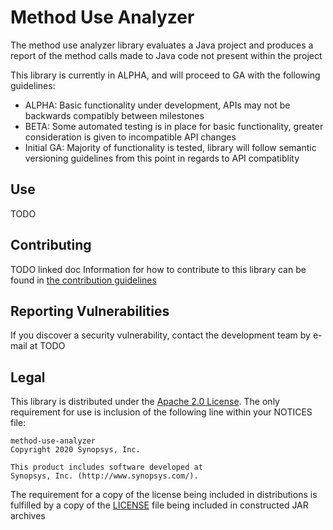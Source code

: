 # Method Use Analyzer

The method use analyzer library evaluates a Java project and produces a report of the method calls made to Java code not present within the project

This library is currently in ALPHA, and will proceed to GA with the following guidelines:
- ALPHA: Basic functionality under development, APIs may not be backwards compatibly between milestones
- BETA: Some automated testing is in place for basic functionality, greater consideration is given to incompatible API changes
- Initial GA: Majority of functionality is tested, library will follow semantic versioning guidelines from this point in regards to API compatiblity

## Use

TODO

## Contributing

TODO linked doc
Information for how to contribute to this library can be found in [the contribution guidelines](./docs/CONTRIBUTING.md)

## Reporting Vulnerabilities

If you discover a security vulnerability, contact the development team by e-mail at TODO

## Legal

This library is distributed under the [Apache 2.0 License](https://www.apache.org/licenses/LICENSE-2.0). The only requirement for use is inclusion of the following line within your NOTICES file:

```
method-use-analyzer
Copyright 2020 Synopsys, Inc.

This product includes software developed at
Synopsys, Inc. (http://www.synopsys.com/).
```

The requirement for a copy of the license being included in distributions is fulfilled by a copy of the [LICENSE](./LICENSE) file being included in constructed JAR archives

